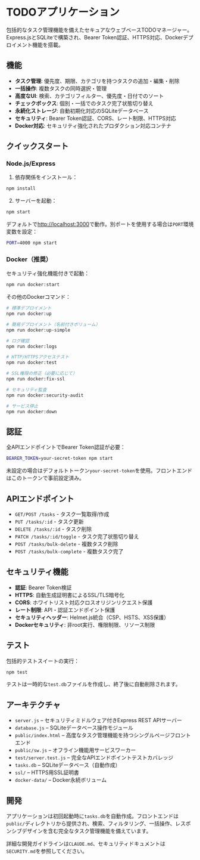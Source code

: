 # TODOアプリケーション

包括的なタスク管理機能を備えたセキュアなウェブベースTODOマネージャー。Express.jsとSQLiteで構築され、Bearer Token認証、HTTPS対応、Dockerデプロイメント機能を搭載。

## 機能

- **タスク管理**: 優先度、期限、カテゴリを持つタスクの追加・編集・削除
- **一括操作**: 複数タスクの同時選択・管理
- **高度なUI**: 検索、カテゴリフィルター、優先度・日付でのソート
- **チェックボックス**: 個別・一括でのタスク完了状態切り替え
- **永続化ストレージ**: 自動初期化対応のSQLiteデータベース
- **セキュリティ**: Bearer Token認証、CORS、レート制限、HTTPS対応
- **Docker対応**: セキュリティ強化されたプロダクション対応コンテナ

## クイックスタート

### Node.js/Express

1. 依存関係をインストール：
```bash
npm install
```

2. サーバーを起動：
```bash
npm start
```

デフォルトで<http://localhost:3000>で動作。別ポートを使用する場合は`PORT`環境変数を設定：
```bash
PORT=4000 npm start
```

### Docker（推奨）

セキュリティ強化機能付きで起動：
```bash
npm run docker:start
```

その他のDockerコマンド：
```bash
# 標準デプロイメント
npm run docker:up

# 簡易デプロイメント（名前付きボリューム）
npm run docker:up-simple

# ログ確認
npm run docker:logs

# HTTP/HTTPSアクセステスト
npm run docker:test

# SSL権限の修正（必要に応じて）
npm run docker:fix-ssl

# セキュリティ監査
npm run docker:security-audit

# サービス停止
npm run docker:down
```

## 認証

全APIエンドポイントでBearer Token認証が必要：

```bash
BEARER_TOKEN=your-secret-token npm start
```

未設定の場合はデフォルトトークン`your-secret-token`を使用。フロントエンドはこのトークンで事前設定済み。

## APIエンドポイント

- `GET/POST /tasks` - タスク一覧取得/作成
- `PUT /tasks/:id` - タスク更新
- `DELETE /tasks/:id` - タスク削除
- `PATCH /tasks/:id/toggle` - タスク完了状態切り替え
- `POST /tasks/bulk-delete` - 複数タスク削除
- `POST /tasks/bulk-complete` - 複数タスク完了

## セキュリティ機能

- **認証**: Bearer Token検証
- **HTTPS**: 自動生成証明書によるSSL/TLS暗号化
- **CORS**: ホワイトリスト対応クロスオリジンリクエスト保護
- **レート制限**: API・認証エンドポイント保護
- **セキュリティヘッダー**: Helmet.js統合（CSP、HSTS、XSS保護）
- **Dockerセキュリティ**: 非root実行、権限制限、リソース制限

## テスト

包括的テストスイートの実行：
```bash
npm test
```

テストは一時的な`test.db`ファイルを作成し、終了後に自動削除されます。

## アーキテクチャ

- `server.js` – セキュリティミドルウェア付きExpress REST APIサーバー
- `database.js` – SQLiteデータベース操作モジュール
- `public/index.html` – 高度なタスク管理機能を持つシングルページフロントエンド
- `public/sw.js` – オフライン機能用サービスワーカー
- `test/server.test.js` – 完全なAPIエンドポイントテストカバレッジ
- `tasks.db` – SQLiteデータベース（自動作成）
- `ssl/` – HTTPS用SSL証明書
- `docker-data/` – Docker永続ボリューム

## 開発

アプリケーションは初回起動時に`tasks.db`を自動作成。フロントエンドは`public/`ディレクトリから提供され、検索、フィルタリング、一括操作、レスポンシブデザインを含む完全なタスク管理機能を備えています。

詳細な開発ガイドラインは`CLAUDE.md`、セキュリティドキュメントは`SECURITY.md`を参照してください。